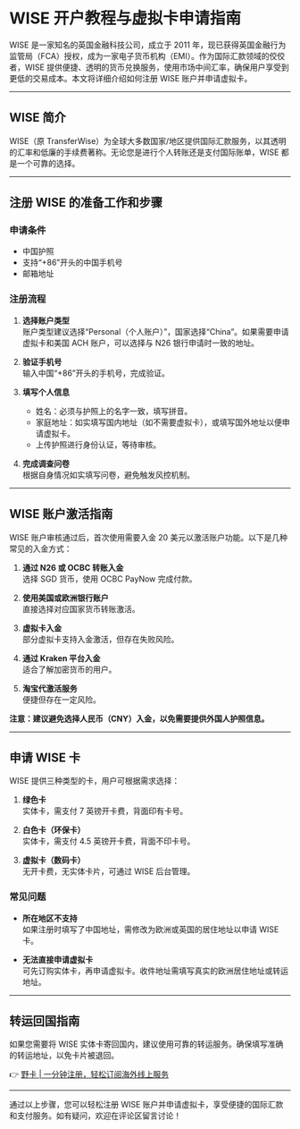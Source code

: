 # WISE 开户教程与虚拟卡申请指南

WISE 是一家知名的英国金融科技公司，成立于 2011 年，现已获得英国金融行为监管局（FCA）授权，成为一家电子货币机构（EMI）。作为国际汇款领域的佼佼者，WISE 提供便捷、透明的货币兑换服务，使用市场中间汇率，确保用户享受到更低的交易成本。本文将详细介绍如何注册 WISE 账户并申请虚拟卡。

---

## WISE 简介

WISE（原 TransferWise）为全球大多数国家/地区提供国际汇款服务，以其透明的汇率和低廉的手续费著称。无论您是进行个人转账还是支付国际账单，WISE 都是一个可靠的选择。

---

## 注册 WISE 的准备工作和步骤

### 申请条件
- 中国护照
- 支持“+86”开头的中国手机号
- 邮箱地址

### 注册流程
1. **选择账户类型**  
   账户类型建议选择“Personal（个人账户）”，国家选择“China”。如果需要申请虚拟卡和美国 ACH 账户，可以选择与 N26 银行申请时一致的地址。

2. **验证手机号**  
   输入中国“+86”开头的手机号，完成验证。

3. **填写个人信息**  
   - 姓名：必须与护照上的名字一致，填写拼音。
   - 家庭地址：如实填写国内地址（如不需要虚拟卡），或填写国外地址以便申请虚拟卡。
   - 上传护照进行身份认证，等待审核。

4. **完成调查问卷**  
   根据自身情况如实填写问卷，避免触发风控机制。

---

## WISE 账户激活指南

WISE 账户审核通过后，首次使用需要入金 20 美元以激活账户功能。以下是几种常见的入金方式：

1. **通过 N26 或 OCBC 转账入金**  
   选择 SGD 货币，使用 OCBC PayNow 完成付款。
  
2. **使用美国或欧洲银行账户**  
   直接选择对应国家货币转账激活。

3. **虚拟卡入金**  
   部分虚拟卡支持入金激活，但存在失败风险。

4. **通过 Kraken 平台入金**  
   适合了解加密货币的用户。

5. **淘宝代激活服务**  
   便捷但存在一定风险。

**注意：建议避免选择人民币（CNY）入金，以免需要提供外国人护照信息。**

---

## 申请 WISE 卡

WISE 提供三种类型的卡，用户可根据需求选择：

1. **绿色卡**  
   实体卡，需支付 7 英镑开卡费，背面印有卡号。

2. **白色卡（环保卡）**  
   实体卡，需支付 4.5 英镑开卡费，背面不印卡号。

3. **虚拟卡（数码卡）**  
   无开卡费，无实体卡片，可通过 WISE 后台管理。

### 常见问题
- **所在地区不支持**  
  如果注册时填写了中国地址，需修改为欧洲或英国的居住地址以申请 WISE 卡。
  
- **无法直接申请虚拟卡**  
  可先订购实体卡，再申请虚拟卡。收件地址需填写真实的欧洲居住地址或转运地址。

---

## 转运回国指南

如果您需要将 WISE 实体卡寄回国内，建议使用可靠的转运服务。确保填写准确的转运地址，以免卡片被退回。

👉 [野卡 | 一分钟注册，轻松订阅海外线上服务](https://bbtdd.com/yeka)

---

通过以上步骤，您可以轻松注册 WISE 账户并申请虚拟卡，享受便捷的国际汇款和支付服务。如有疑问，欢迎在评论区留言讨论！
